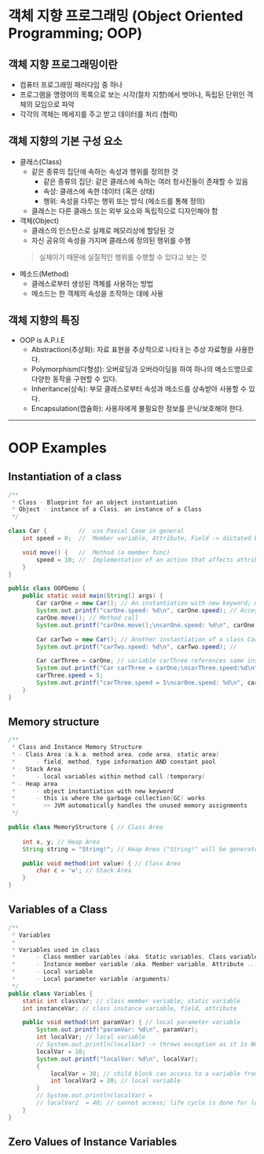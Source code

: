 # 객체 지향 프로그래밍 (Object Oriented Programming; OOP)
## 객체 지향 프로그래밍이란

- 컴퓨터 프로그래밍 패러다임 중 하나
- 프로그램을 명령어의 목록으로 보는 시각(절차 지향)에서 벗어나, 독립된 단위인 객체의 모임으로 파악
- 각각의 객체는 메세지를 주고 받고 데이터를 처리 (협력)

## 객체 지향의 기본 구성 요소
- 클래스(Class)
    - 같은 종류의 집단에 속하는 속성과 행위를 정의한 것
        - 같은 종류의 집단: 같은 클래스에 속하는 여러 청사진들이 존재할 수 있음
        - 속성: 클래스에 속한 데이터 (혹은 상태)
        - 행위: 속성을 다루는 행위 또는 방식 (메소드를 통해 정의)
    - 클래스는 다른 클래스 또는 외부 요소와 독립적으로 디자인해야 함
- 객체(Object)
    - 클래스의 인스턴스로 실제로 메모리상에 할당된 것
    - 자신 공유의 속성을 가지며 클래스에 정의된 행위를 수행 
    > 실체이기 때문에 실질적인 행위를 수행할 수 있다고 보는 것
- 메소드(Method)
    - 클래스로부터 생성된 객체를 사용하는 방법
    - 메소드는 한 객체의 속성을 조작하는 데에 사용

## 객체 지향의 특징
- OOP is A.P.I.E
    - Abstraction(추상화): 자료 표현을 추상적으로 나타ㅐ는 추상 자료형을 사용한다.
    - Polymorphism(다형성): 오버로딩과 오버라이딩을 하여 하나의 메소드명으로 다양한 동작을 구현할 수 있다.
    - Inheritance(상속): 부모 클래스로부터 속성과 메소드를 상속받아 사용할 수 있다.
    - Encapsulation(캡슐화): 사용자에게 불필요한 정보를 은닉/보호해야 한다. 

---
# OOP Examples

## Instantiation of a class
```java
/**
 * Class - Blueprint for an object instantiation
 * Object - instance of a Class, an instance of a Class
 */

class Car {         //  use Pascal Case in general
    int speed = 0;  //  Member variable, Attribute, Field -> dictated by context

    void move() {   //  Method (a member func)
        speed = 10; //  Implementation of an action that affects attribute(s)
    }
}

public class OOPDemo {
    public static void main(String[] args) {
        Car carOne = new Car(); // An instantiation with new keyword; used auto-generated constructor
        System.out.printf("carOne.speed: %d\n", carOne.speed); // Access an attribute by dot notation
        carOne.move(); // Method call
        System.out.printf("carOne.move();\ncarOne.speed: %d\n", carOne.speed);

        Car carTwo = new Car(); // Another instantiation of a class Car
        System.out.printf("carTwo.speed: %d\n", carTwo.speed); //

        Car carThree = carOne; // variable carThree references same instance from carOne
        System.out.printf("Car carThree = carOne;\ncarThree.speed:%d\n", carThree.speed);
        carThree.speed = 5;
        System.out.printf("carThree.speed = 5\ncarOne.speed: %d\n", carOne.speed);
    }
}
```
## Memory structure
```java
/**
 * Class and Instance Memory Structure
 * - Class Area (a.k.a. method area, code area, static area)
 *      - field, method, type information AND constant pool
 * - Stack Area
 *      - local variables within method call (temporary)
 * - Heap area
 *      - object instantiation with new keyword
 *      - this is where the garbage collection(GC) works
 *        >> JVM automatically handles the unused memory assignments
 */

public class MemoryStructure { // Class Area
    
    int x, y; // Heap Area
    String string = "String!"; // Heap Area ("String!" will be generated in constant pool)

    public void method(int value) { // Class Area
        char c = 'w'; // Stack Area
    }
}
```

## Variables of a Class
```java
/**
 * Variables
 *
 * Variables used in class
 *      - Class member variables (aka. Static variables, Class variables)
 *      - Instance member variable (aka. Member variable, Attribute ...)
 *      - Local variable
 *      - Local parameter variable (arguments)
 */
public class Variables {
    static int classVar; // class member variable; static variable
    int instanceVar; // class instance variable, field, attribute

    public void method(int paramVar) { // local parameter variable
        System.out.printf("paramVar: %d\n", paramVar);
        int localVar; // local variable
        // System.out.println(localVar) -> throws exception as it is NOT initialized!
        localVar = 10;
        System.out.printf("localVar: %d\n", localVar);
        {
            localVar = 30; // child block can access to a variable from an upper level
            int localVar2 = 20; // local variable
        }
        // System.out.println(localVar) =
        // localVar2  = 40; // cannot access; life cycle is done for localVar2 (in block)
    }
}
```
## Zero Values of Instance Variables
